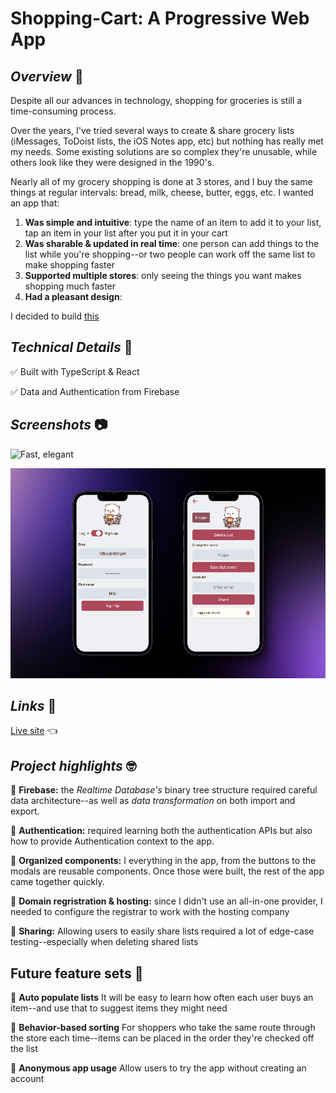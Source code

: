 # Shopping-Cart: A Progressive Web App

## *Overview* 🧐
Despite all our advances in technology, shopping for groceries is still a time-consuming process. 

Over the years, I've tried several ways to create & share grocery lists (iMessages, ToDoist lists, the iOS Notes app, etc) but nothing has really met my needs. Some existing solutions are so complex they're unusable, while others look like they were designed in the 1990's.

Nearly all of my grocery shopping is done at 3 stores, and I buy the same things at regular intervals: bread, milk, cheese, butter, eggs, etc. I wanted an app that:
1. **Was simple and intuitive**: type the name of an item to add it to your list, tap an item in your list after you put it in your cart
2. **Was sharable & updated in real time**: one person can add things to the list while you're shopping--or two people can work off the same list to make shopping faster
3. **Supported multiple stores**: only seeing the things you want makes shopping much faster
4. **Had a pleasant design**: 

I decided to build [this](https://www.quicklist.pet)

## *Technical Details* 📝

✅ Built with TypeScript & React

✅ Data and Authentication from Firebase

## *Screenshots* 📷

![Fast, elegant](./assets/while_shopping.png)

![Simple](./public/assets/admin_features.png)

## *Links* 🔗

[Live site](https://www.quicklist.pet) 👈

## *Project highlights* 🤓

🔳 **Firebase:** the *Realtime Database's* binary tree structure required careful data architecture--as well as *data transformation* on both import and export.

🔳 **Authentication:** required learning both the authentication APIs but also how to provide Authentication context to the app. 

🔳 **Organized components:** I everything in the app, from the buttons to the modals are reusable components. Once those were built, the rest of the app came together quickly.

🔳 **Domain regristration & hosting:** since I didn't use an all-in-one provider, I needed to configure the registrar to work with the hosting company 

🔳 **Sharing:** Allowing users to easily share lists required a lot of edge-case testing--especially when deleting shared lists 

## **Future feature sets** 🔮

🎯 **Auto populate lists** It will be easy to learn how often each user buys an item--and use that to suggest items they might need 

🎯 **Behavior-based sorting** For shoppers who take the same route through the store each time--items can be placed in the order they're checked off the list

🎯 **Anonymous app usage** Allow users to try the app without creating an account
